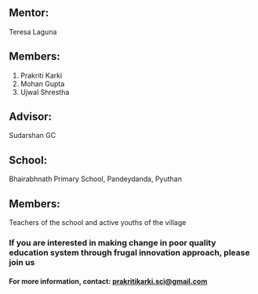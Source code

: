 ## Mentor: 
Teresa Laguna
## Members: 
1. Prakriti Karki
2. Mohan Gupta
3. Ujwal Shrestha

## Advisor: 
Sudarshan GC
## School: 
Bhairabhnath Primary School, Pandeydanda, Pyuthan
## Members: 
Teachers of the school and active youths of the village

### If you are interested in making change in poor quality education system through frugal innovation approach, please join us
#### For more information, contact: prakritikarki.sci@gmail.com
